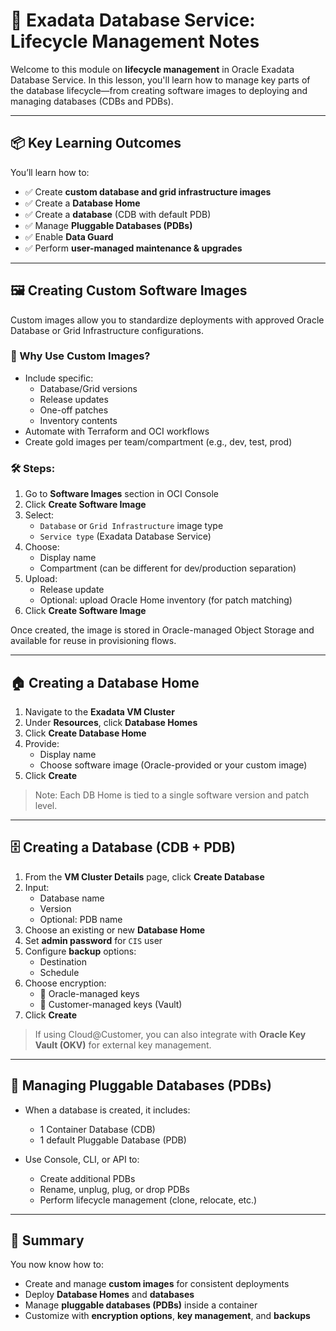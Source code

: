 # 🧰 Exadata Database Service: Lifecycle Management Notes

Welcome to this module on **lifecycle management** in Oracle Exadata Database Service. In this lesson, you'll learn how to manage key parts of the database lifecycle—from creating software images to deploying and managing databases (CDBs and PDBs).

---

## 📦 Key Learning Outcomes
You’ll learn how to:

- ✅ Create **custom database and grid infrastructure images**
- ✅ Create a **Database Home**
- ✅ Create a **database** (CDB with default PDB)
- ✅ Manage **Pluggable Databases (PDBs)**
- ✅ Enable **Data Guard**
- ✅ Perform **user-managed maintenance & upgrades**

---

## 🖼️ Creating Custom Software Images

Custom images allow you to standardize deployments with approved Oracle Database or Grid Infrastructure configurations.

### 🔹 Why Use Custom Images?
- Include specific:  
  - Database/Grid versions  
  - Release updates  
  - One-off patches  
  - Inventory contents
- Automate with Terraform and OCI workflows
- Create gold images per team/compartment (e.g., dev, test, prod)

### 🛠️ Steps:
1. Go to **Software Images** section in OCI Console
2. Click **Create Software Image**
3. Select:
   - `Database` or `Grid Infrastructure` image type
   - `Service type` (Exadata Database Service)
4. Choose:
   - Display name  
   - Compartment (can be different for dev/production separation)
5. Upload:
   - Release update  
   - Optional: upload Oracle Home inventory (for patch matching)
6. Click **Create Software Image**

Once created, the image is stored in Oracle-managed Object Storage and available for reuse in provisioning flows.

---

## 🏠 Creating a Database Home

1. Navigate to the **Exadata VM Cluster**
2. Under **Resources**, click **Database Homes**
3. Click **Create Database Home**
4. Provide:
   - Display name  
   - Choose software image (Oracle-provided or your custom image)
5. Click **Create**

> Note: Each DB Home is tied to a single software version and patch level.

---

## 🗄️ Creating a Database (CDB + PDB)

1. From the **VM Cluster Details** page, click **Create Database**
2. Input:
   - Database name  
   - Version  
   - Optional: PDB name
3. Choose an existing or new **Database Home**
4. Set **admin password** for `CIS` user
5. Configure **backup** options:
   - Destination  
   - Schedule
6. Choose encryption:
   - 🔐 Oracle-managed keys  
   - 🔐 Customer-managed keys (Vault)
7. Click **Create**

> If using Cloud@Customer, you can also integrate with **Oracle Key Vault (OKV)** for external key management.

---

## 🧩 Managing Pluggable Databases (PDBs)

- When a database is created, it includes:
  - 1 Container Database (CDB)  
  - 1 default Pluggable Database (PDB)

- Use Console, CLI, or API to:
  - Create additional PDBs  
  - Rename, unplug, plug, or drop PDBs  
  - Perform lifecycle management (clone, relocate, etc.)

---

## 📝 Summary

You now know how to:
- Create and manage **custom images** for consistent deployments
- Deploy **Database Homes** and **databases**
- Manage **pluggable databases (PDBs)** inside a container
- Customize with **encryption options**, **key management**, and **backups**
